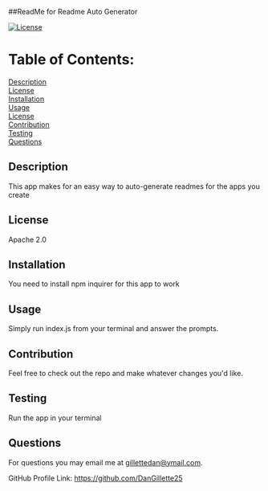 ##ReadMe for Readme Auto Generator 

  [![License](https://img.shields.io/badge/License-Apache%202.0-blue.svg)](https://opensource.org/licenses/Apache-2.0)

  # Table of Contents: 

  [Description](#description)  
  [License](#license)  
  [Installation](#installation)  
  [Usage](#usage)  
  [License](#license)  
  [Contribution](#contribution)  
  [Testing](#testing)  
  [Questions](#questions)  
  


  ## Description
    
  This app makes for an easy way to auto-generate readmes for the apps you create

  ## License
    
  Apache 2.0

  ## Installation
    
  You need to install npm inquirer for this app to work

  ## Usage
    
  Simply run index.js from your terminal and answer the prompts.

  ## Contribution 
    
  Feel free to check out the repo and make whatever changes you'd like.
    
  ## Testing
    
  Run the app in your terminal
    
  ## Questions

  For questions you may email me at gillettedan@ymail.com.

  GitHub Profile Link: https://github.com/DanGillette25
    
  
